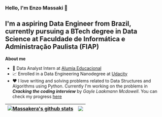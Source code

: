 ### Hello, I'm Enzo Massaki  👋

## I'm a aspiring Data Engineer from Brazil, currently pursuing a BTech degree in Data Science at Faculdade de Informática e Administração Paulista (FIAP)

**About me**

- 💼 Data Analyst Intern at [Alumia Educacional](https://alumia.online)
- 📈 Enrolled in a Data Engineering Nanodegree at [Udacity](https://www.udacity.com)
- ❤️ I love writing and solving problems related to Data Structures and Algorithms using Python. Currently I'm working on the problems in ***Cracking the coding interview*** by *Gayle Laakmann Mcdowell*. You can check my progress [here](https://github.com/Massakera/craking-the-coding-intervirew-in-a-Pythonista-Style)

| <a href="https://github.com/anuraghazra/github-readme-stats"><img align="center" src="https://github-readme-stats.vercel.app/api?username=Massakera&show_icons=true&include_all_commits=true&theme=buefy&hide_border=true" alt="Massakera's github stats" /></a> | <a href="https://github.com/anuraghazra/github-readme-stats"><img align="center" src="https://github-readme-stats.vercel.app/api/top-langs/?username=Massakera&layout=compact&theme=buefy&hide_border=true" /></a> |
| ------------- | ------------- |
